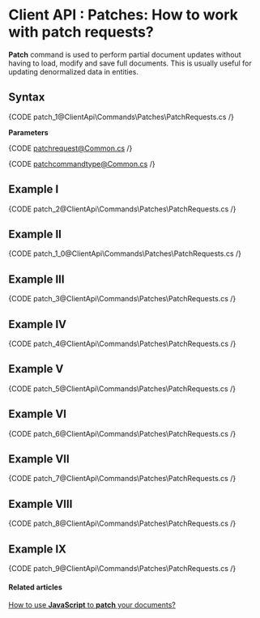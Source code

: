 # Client API : Patches: How to work with patch requests?

**Patch** command is used to perform partial document updates without having to load, modify and save full documents. This is usually useful for updating denormalized data in entities.

## Syntax

{CODE patch_1@ClientApi\Commands\Patches\PatchRequests.cs /}

**Parameters**

{CODE patchrequest@Common.cs /}

{CODE patchcommandtype@Common.cs /}

## Example I

{CODE patch_2@ClientApi\Commands\Patches\PatchRequests.cs /}

## Example II

{CODE patch_1_0@ClientApi\Commands\Patches\PatchRequests.cs /}

## Example III

{CODE patch_3@ClientApi\Commands\Patches\PatchRequests.cs /}

## Example IV

{CODE patch_4@ClientApi\Commands\Patches\PatchRequests.cs /}

## Example V

{CODE patch_5@ClientApi\Commands\Patches\PatchRequests.cs /}

## Example VI

{CODE patch_6@ClientApi\Commands\Patches\PatchRequests.cs /}

## Example VII

{CODE patch_7@ClientApi\Commands\Patches\PatchRequests.cs /}

## Example VIII

{CODE patch_8@ClientApi\Commands\Patches\PatchRequests.cs /}

## Example IX

{CODE patch_9@ClientApi\Commands\Patches\PatchRequests.cs /}

#### Related articles

[How to use **JavaScript** to **patch** your documents?](../../../client-api/commands/patches/how-to-use-javascript-to-patch-your-documents)  